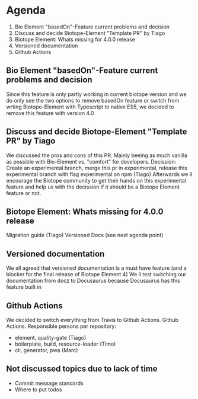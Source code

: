 # Agenda

1. Bio Element "basedOn"-Feature current problems and decision
2. Discuss and decide Biotope-Element "Template PR" by Tiago
3. Biotope Element: Whats missing for 4.0.0 release
4. Versioned documentation
5. Github Actions


## Bio Element "basedOn"-Feature current problems and decision
Since this feature is only partly working in current biotope version and we do only see the two options to remove basedOn feature or switch from wrting Biotope-Element with Typescript to native ES5, we decided to remove this feature with version 4.0

## Discuss and decide Biotope-Element "Template PR" by Tiago
We discussed the pros and cons of this PR. Mainly beeing as much vanilla as possible with Bio-Element vs. "comfort" for developers.
Decission: Create an experimental branch, merge this pr in experimental, release this experimental branch with flag experimental on npm (Tiago)
Afterwards we ll encourage the Biotope community to get their hands on this experimental feature and help us with the decission if it should be a Biotope Element feature or not.

## Biotope Element: Whats missing for 4.0.0 release
Migration guide (Tiago)
Versioned Docs (see next agenda point)

## Versioned documentation
We all agreed that versioned documentation is a must have feature (and a blocker for the final release of Biotope Element 4)
We ll test switching our documentation from docz to Docusaurus because Docusaurus has this feature built in

## Github Actions
We decided to switch everything from Travis to Github Actions.
Github Actions. Responsible persons per repository:
- element, quality-gate (Tiago)
- boilerplate, build, resource-loader (Timo)
- cli, generator, pwa (Marc)

## Not discussed topics due to lack of time
- Commit message standards
- Where to put todos
